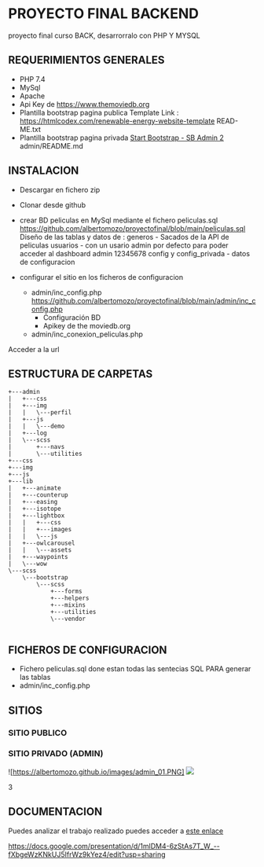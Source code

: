 # PROYECTO FINAL BACKEND
proyecto final curso BACK, desarrorralo con PHP Y MYSQL
## REQUERIMIENTOS GENERALES
* PHP 7.4 
* MySql
* Apache
* Api Key de https://www.themoviedb.org
* Plantilla bootstrap pagina publica 
  Template Link    : https://htmlcodex.com/renewable-energy-website-template
  READ-ME.txt
* Plantilla bootstrap pagina privada 
  [Start Bootstrap - SB Admin 2](https://startbootstrap.com/theme/sb-admin-2/)
  admin/README.md

## INSTALACION


* Descargar en fichero zip 
* Clonar desde github

* crear BD peliculas en MySql mediante el fichero peliculas.sql
  https://github.com/albertomozo/proyectofinal/blob/main/peliculas.sql 
  Diseño de las tablas y datos de :
  generos - Sacados de la API de peliculas
  usuarios - con un usario admin por defecto para poder acceder al dashboard
            admin   12345678
  config y config_privada - datos de configuracion
  
* configurar el sitio en los ficheros de configuracion 
  * admin/inc_config.php https://github.com/albertomozo/proyectofinal/blob/main/admin/inc_config.php 
      * Configuración BD
      * Apikey de the moviedb.org
  * admin/inc_conexion_peliculas.php

Acceder a la url 






## ESTRUCTURA DE CARPETAS
```
+---admin
|   +---css
|   +---img
|   |   \---perfil
|   +---js
|   |   \---demo
|   +---log
|   \---scss
|       +---navs
|       \---utilities
+---css
+---img
+---js
+---lib
|   +---animate
|   +---counterup
|   +---easing
|   +---isotope
|   +---lightbox
|   |   +---css
|   |   +---images
|   |   \---js
|   +---owlcarousel
|   |   \---assets
|   +---waypoints
|   \---wow
\---scss
    \---bootstrap
        \---scss
            +---forms
            +---helpers
            +---mixins
            +---utilities
            \---vendor


```

## FICHEROS DE CONFIGURACION


* Fichero peliculas.sql done estan todas las sentecias SQL PARA generar las tablas
* admin/inc_config.php

## SITIOS
### SITIO PUBLICO

### SITIO PRIVADO (ADMIN)

![https://albertomozo.github.io/images/admin_01.PNG]
![](https://albertomozo.github.io/images/admin_01.PNG)




3


## DOCUMENTACION

Puedes analizar el trabajo realizado puedes acceder a  [este enlace](https://docs.google.com/presentation/d/1mlDM4-6zStAs7T_W_--fXbgeWzKNkUJ5IfrWz9kYez4/edit?usp=sharing)

https://docs.google.com/presentation/d/1mlDM4-6zStAs7T_W_--fXbgeWzKNkUJ5IfrWz9kYez4/edit?usp=sharing






